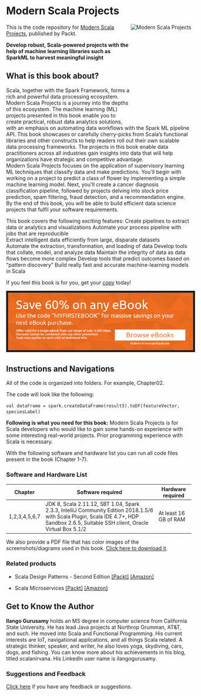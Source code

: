 # Modern Scala Projects

<a href="https://www.packtpub.com/application-development/modern-scala-projects?utm_source=github&utm_medium=repository&utm_campaign=9781788624114 "><img src="https://d1ldz4te4covpm.cloudfront.net/sites/default/files/imagecache/ppv4_main_book_cover/B09862_0.png" alt="Modern Scala Projects" height="256px" align="right"></a>

This is the code repository for [Modern Scala Projects](https://www.packtpub.com/application-development/modern-scala-projects?utm_source=github&utm_medium=repository&utm_campaign=9781788624114 ), published by Packt.

**Develop robust, Scala-powered projects with the help of machine learning libraries such as SparkML to harvest meaningful insight**

## What is this book about?
Scala, together with the Spark Framework, forms a rich and powerful data processing ecosystem. Modern Scala Projects is a journey into the depths of this ecosystem. The machine learning (ML) projects presented in this book enable you to create practical, robust data analytics solutions, with an emphasis on automating data workflows with the Spark ML pipeline API. This book showcases or carefully cherry-picks from Scala’s functional libraries and other constructs to help readers roll out their own scalable data processing frameworks. The projects in this book enable data practitioners across all industries gain insights into data that will help organizations have strategic and competitive advantage. <br>Modern Scala Projects focuses on the application of supervisory learning ML techniques that classify data and make predictions. You'll begin with working on a project to predict a class of flower by implementing a simple machine learning model. Next, you'll create a cancer diagnosis classification pipeline, followed by projects delving into stock price prediction, spam filtering, fraud detection, and a recommendation engine. <br>By the end of this book, you will be able to build efficient data science projects that fulfil your software requirements.

This book covers the following exciting features:
Create pipelines to extract data or analytics and visualizations 
Automate your process pipeline with jobs that are reproducible  
Extract intelligent data efficiently from large, disparate datasets  
Automate the extraction, transformation, and loading of data 
Develop tools that collate, model, and analyze data 
Maintain the integrity of data as data flows become more complex 
Develop tools that predict outcomes based on “pattern discovery” 
Build really fast and accurate machine-learning models in Scala 

If you feel this book is for you, get your [copy](https://www.amazon.com/dp/1788624114) today!

<a href="https://www.packtpub.com/?utm_source=github&utm_medium=banner&utm_campaign=GitHubBanner"><img src="https://raw.githubusercontent.com/PacktPublishing/GitHub/master/GitHub.png" 
alt="https://www.packtpub.com/" border="5" /></a>

## Instructions and Navigations
All of the code is organized into folders. For example, Chapter02.

The code will look like the following:
```
val dataFrame = spark.createDataFrame(result5).toDF(featureVector, speciesLabel)
```

**Following is what you need for this book:**
Modern Scala Projects is for Scala developers who would like to gain some hands-on experience with some interesting real-world projects. Prior programming experience with Scala is necessary.

With the following software and hardware list you can run all code files present in the book (Chapter 1-7).
### Software and Hardware List
| Chapter | Software required | Hardware required |
| -------- | ------------------------------------ | ----------------------------------- |
| 1,2,3,4,5,6,7 | JDK 8, Scala 2.11.12, SBT 1.04,  Spark 2.3.3, IntelliJ Community Edition 2018.1.5/6 with Scala Plugin, Scala IDE 4.7+,	HDP Sandbox 2.6.5, Suitable SSH client, Oracle Virtual Box 5.1/2 | At least 16 GB of RAM |


We also provide a PDF file that has color images of the screenshots/diagrams used in this book. [Click here to download it](https://www.packtpub.com/sites/default/files/downloads/ModernScalaProjects_ColorImages.pdf).

### Related products
* Scala Design Patterns - Second Edition [[Packt]](https://www.packtpub.com/application-development/scala-design-patterns-second-edition?utm_source=github&utm_medium=repository&utm_campaign=9781788471305 ) [[Amazon]](https://www.amazon.com/dp/B075Z2CMRX)

* Scala Microservices [[Packt]](https://www.packtpub.com/application-development/scala-microservices?utm_source=github&utm_medium=repository&utm_campaign=9781786469342 ) [[Amazon]](https://www.amazon.com/dp/1786469340)


## Get to Know the Author
**Ilango Gurusamy**
holds an MS degree in computer science from California State University. He has lead Java projects at Northrop Grumman, AT&T, and such. He moved into Scala and Functional Programming. His current interests are IoT, navigational applications, and all things Scala related. A strategic thinker, speaker, and writer, he also loves yoga, skydiving, cars, dogs, and fishing. You can know more about his achievements in his blog, titled scalanirvana. His LinkedIn user name is ilangogurusamy.

### Suggestions and Feedback
[Click here](https://docs.google.com/forms/d/e/1FAIpQLSdy7dATC6QmEL81FIUuymZ0Wy9vH1jHkvpY57OiMeKGqib_Ow/viewform) if you have any feedback or suggestions.


